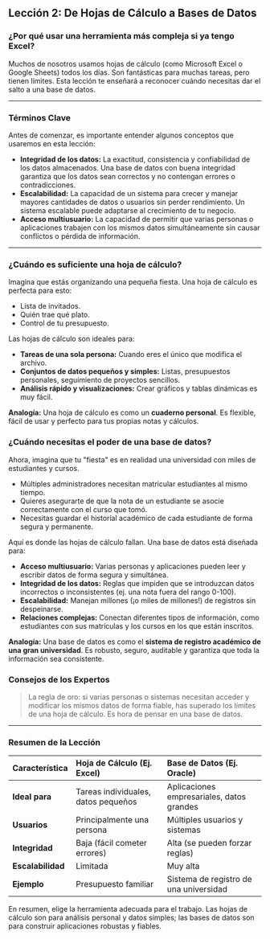 ## Lección 2: De Hojas de Cálculo a Bases de Datos

### ¿Por qué usar una herramienta más compleja si ya tengo Excel?

Muchos de nosotros usamos hojas de cálculo (como Microsoft Excel o Google Sheets) todos los días. Son fantásticas para muchas tareas, pero tienen límites. Esta lección te enseñará a reconocer cuándo necesitas dar el salto a una base de datos.

---

### Términos Clave

Antes de comenzar, es importante entender algunos conceptos que usaremos en esta lección:

- **Integridad de los datos:** La exactitud, consistencia y confiabilidad de los datos almacenados. Una base de datos con buena integridad garantiza que los datos sean correctos y no contengan errores o contradicciones.
- **Escalabilidad:** La capacidad de un sistema para crecer y manejar mayores cantidades de datos o usuarios sin perder rendimiento. Un sistema escalable puede adaptarse al crecimiento de tu negocio.
- **Acceso multiusuario:** La capacidad de permitir que varias personas o aplicaciones trabajen con los mismos datos simultáneamente sin causar conflictos o pérdida de información.

---

### ¿Cuándo es suficiente una hoja de cálculo?

Imagina que estás organizando una pequeña fiesta. Una hoja de cálculo es perfecta para esto:
- Lista de invitados.
- Quién trae qué plato.
- Control de tu presupuesto.

Las hojas de cálculo son ideales para:
- **Tareas de una sola persona:** Cuando eres el único que modifica el archivo.
- **Conjuntos de datos pequeños y simples:** Listas, presupuestos personales, seguimiento de proyectos sencillos.
- **Análisis rápido y visualizaciones:** Crear gráficos y tablas dinámicas es muy fácil.

**Analogía:** Una hoja de cálculo es como un **cuaderno personal**. Es flexible, fácil de usar y perfecto para tus propias notas y cálculos.

### ¿Cuándo necesitas el poder de una base de datos?

Ahora, imagina que tu "fiesta" es en realidad una universidad con miles de estudiantes y cursos.
- Múltiples administradores necesitan matricular estudiantes al mismo tiempo.
- Quieres asegurarte de que la nota de un estudiante se asocie correctamente con el curso que tomó.
- Necesitas guardar el historial académico de cada estudiante de forma segura y permanente.

Aquí es donde las hojas de cálculo fallan. Una base de datos está diseñada para:
- **Acceso multiusuario:** Varias personas y aplicaciones pueden leer y escribir datos de forma segura y simultánea.
- **Integridad de los datos:** Reglas que impiden que se introduzcan datos incorrectos o inconsistentes (ej. una nota fuera del rango 0-100).
- **Escalabilidad:** Manejan millones (¡o miles de millones!) de registros sin despeinarse.
- **Relaciones complejas:** Conectan diferentes tipos de información, como estudiantes con sus matrículas y los cursos en los que están inscritos.

**Analogía:** Una base de datos es como el **sistema de registro académico de una gran universidad**. Es robusto, seguro, auditable y garantiza que toda la información sea consistente.

### Consejos de los Expertos

> La regla de oro: si varias personas o sistemas necesitan acceder y modificar los mismos datos de forma fiable, has superado los límites de una hoja de cálculo. Es hora de pensar en una base de datos.

---

### Resumen de la Lección

| Característica | Hoja de Cálculo (Ej. Excel) | Base de Datos (Ej. Oracle) |
| :--- | :--- | :--- |
| **Ideal para** | Tareas individuales, datos pequeños | Aplicaciones empresariales, datos grandes |
| **Usuarios** | Principalmente una persona | Múltiples usuarios y sistemas |
| **Integridad** | Baja (fácil cometer errores) | Alta (se pueden forzar reglas) |
| **Escalabilidad** | Limitada | Muy alta |
| **Ejemplo** | Presupuesto familiar | Sistema de registro de una universidad |

En resumen, elige la herramienta adecuada para el trabajo. Las hojas de cálculo son para análisis personal y datos simples; las bases de datos son para construir aplicaciones robustas y fiables.
